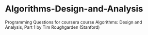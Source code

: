 Algorithms-Design-and-Analysis
==============================

Programming Questions  for coursera course Algorithms: Design and Analysis, Part 1 by Tim Roughgarden (Stanford)
